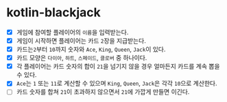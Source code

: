 # kotlin-blackjack

- [x] 게임에 참여할 플레이어의 `이름`을 입력받는다.
- [x] 게임이 시작하면 플레이어는 카드 `2`장을 지급받는다.
- [x] 카드는`2`부터 `10`까지 숫자와 `Ace`, `King`, `Queen`, `Jack`이 있다.
- [x] 카드 모양은 `다이아`, `하트`, `스페이드`, `클로버` 중 하나이다.
- [x] 각 플레이어는 카드 숫자의 합이 `21`을 넘기지 않을 경우 얼마든지 카드를 계속 뽑을 수 있다.
- [x] `Ace`는 `1` 또는 `11`로 계산할 수 있으며 `King`, `Queen`, `Jack`은 각각 `10`으로 계산한다.
- [ ] 카드 숫자를 합쳐 `21`이 초과하지 않으면서 `21`에 가깝게 만들면 이긴다.
